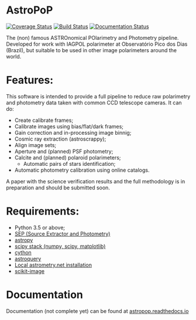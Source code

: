 # AstroPoP

[![Coverage Status](https://coveralls.io/repos/github/juliotux/astropop/badge.svg?branch=master)](https://coveralls.io/github/juliotux/astropop?branch=master)
[![Build Status](https://travis-ci.org/juliotux/astrojc.svg?branch=master)](https://travis-ci.org/juliotux/astrojc)
[![Documentation Status](https://readthedocs.org/projects/astropop/badge/?version=latest)](https://astropop.readthedocs.io/en/latest/?badge=latest)

The (non) famous ASTROnomical POlarimetry and Photometry pipeline. Developed for work with IAGPOL polarimeter at Observatório Pico dos Dias (Brazil), but suitable to be used in other image polarimeters around the world.

# Features:

This software is intended to provide a full pipeline to reduce raw polarimetry and photometry data taken with common CCD telescope cameras. It can do:
- Create calibrate frames;
- Calibrate images using bias/flat/dark frames;
- Gain correction and in-processing image binnig;
- Cosmic ray extraction (astroscrappy);
- Align image sets;
- Aperture and (planned) PSF photometry;
- Calcite and (planned) polaroid polarimeters;
  - Automatic pairs of stars identification;
- Automatic photometry calibration using online catalogs.

A paper with the science verification results and the full methodology is in preparation and should be submitted soon.

# Requirements:
- Python 3.5 or above;
- [SEP (Source Extractor and Photometry)](https://sep.readthedocs.io/)
- [astropy](https://www.astropy.org/)
- [scipy stack (numpy, scipy, matplotlib)](https://www.scipy.org/)
- [cython](http://cython.org/)
- [astroquery](https://github.com/astropy/astroquery)
- [Local astrometry.net installation](https://astrometry.net)
- [scikit-image](http://scikit-image.org/)

# Documentation

Documentation (not complete yet) can be found at [astropop.readthedocs.io](https://astropop.readthedocs.io)

